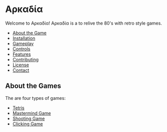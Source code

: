# Αρκαδία

Welcome to Αρκαδία!
Αρκαδία is a to relive the 80's with retro style games.


- [About the Game](#about-the-game)
- [Installation](#installation)
- [Gameplay](#gameplay)
- [Controls](#controls)
- [Features](#features)
- [Contributing](#contributing)
- [License](#license)
- [Contact](#contact)



## About the Games

The are four types of games: 

- [Tetris](#tetris)
- [Mastermind Game](#Master)
- [Shooting Game](#Shooting)
- [Clicking Game](#Clicking)

